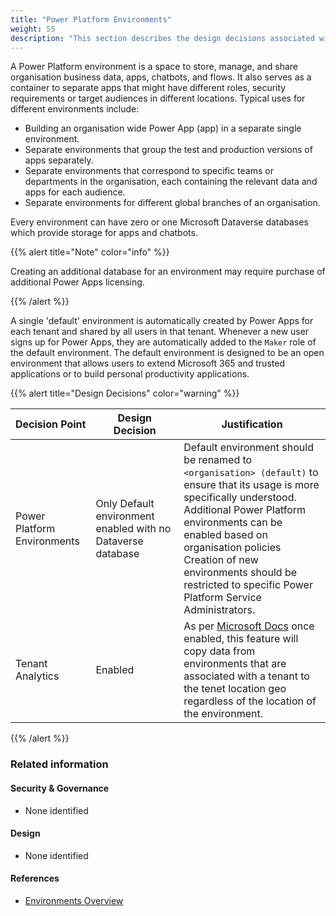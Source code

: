 ```yaml
---
title: "Power Platform Environments"
weight: 55
description: "This section describes the design decisions associated with provisioning and configuration of Power Platform Environments for system(s) built using ASD's Blueprint for Secure Cloud."
---
```


A Power Platform environment is a space to store, manage, and share organisation business data, apps, chatbots, and flows. It also serves as a container to separate apps that might have different roles, security requirements or target audiences in different locations.  Typical uses for different environments include:

* Building an organisation wide Power App (app) in a separate single environment.
* Separate environments that group the test and production versions of apps separately.
* Separate environments that correspond to specific teams or departments in the organisation, each containing the relevant data and apps for each audience.
* Separate environments for different global branches of an organisation.
  
Every environment can have zero or one Microsoft Dataverse databases which provide storage for apps and chatbots. 

{{% alert title="Note" color="info" %}}

Creating an additional database for an environment may require purchase of additional Power Apps licensing.
  
{{% /alert %}}

A single 'default' environment is automatically created by Power Apps for each tenant and shared by all users in that tenant. Whenever a new user signs up for Power Apps, they are automatically added to the `Maker` role of the default environment. The default environment is designed to be an open environment that allows users to extend Microsoft 365 and trusted applications or to build personal productivity applications.

{{% alert title="Design Decisions" color="warning" %}}

| Decision Point              | Design Decision                                             | Justification                                                                                                                                                                                                                                                                                                                 |
|-----------------------------|-------------------------------------------------------------|-------------------------------------------------------------------------------------------------------------------------------------------------------------------------------------------------------------------------------------------------------------------------------------------------------------------------------|
| Power Platform Environments | Only Default environment enabled with no Dataverse database | Default environment should be renamed to `<organisation> (default)` to ensure that its usage is more specifically understood.<br>Additional Power Platform environments can be enabled based on organisation policies<br>Creation of new environments should be restricted to specific Power Platform Service Administrators. |
| Tenant Analytics            | Enabled                                                     | As per [Microsoft Docs](https://learn.microsoft.com/power-platform/admin/tenant-level-analytics) once enabled, this feature will copy data from environments that are associated with a tenant to the tenet location geo regardless of the location of the environment.                                                       |

{{% /alert %}}

### Related information

#### Security & Governance

* None identified

#### Design

* None identified

#### References

* [Environments Overview](https://docs.microsoft.com/power-platform/admin/environments-overview)
